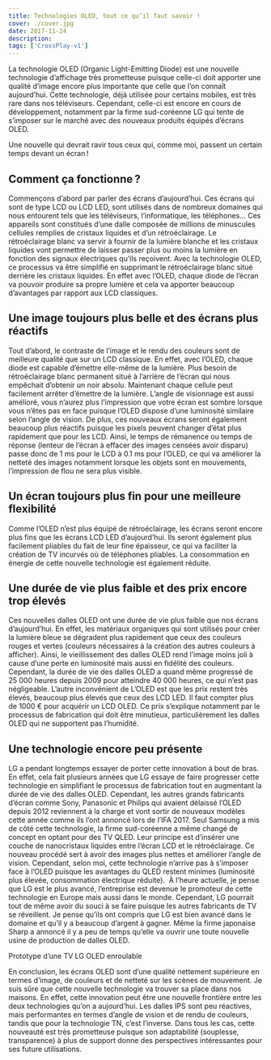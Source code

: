 ```yaml
---
title: Technologies OLED, tout ce qu’il faut savoir !
cover: ./cover.jpg
date: 2017-11-24
description: 
tags: ['CrossPlay-v1']
---
```

La technologie OLED (Organic Light-Emitting Diode) est une nouvelle technologie d’affichage très prometteuse puisque celle-ci doit apporter une qualité d’image encore plus importante que celle que l’on connaît aujourd’hui. Cette technologie, déjà utilisée pour certains mobiles, est très rare dans nos téléviseurs. Cependant, celle-ci est encore en cours de développement, notamment par la firme sud-coréenne LG qui tente de s’imposer sur le marché avec des nouveaux produits équipés d’écrans OLED.

Une nouvelle qui devrait ravir tous ceux qui, comme moi, passent un certain temps devant un écran !

## Comment ça fonctionne ?
Commençons d’abord par parler des écrans d’aujourd’hui. Ces écrans qui sont de type LCD ou LCD LED, sont utilisés dans de nombreux domaines qui nous entourent tels que les téléviseurs, l’informatique, les téléphones… Ces appareils sont constitués d’une dalle composée de millions de minuscules cellules remplies de cristaux liquides et d’un rétroéclairage. Le rétroéclairage blanc va servir à fournir de la lumière blanche et les cristaux liquides vont permettre de laisser passer plus ou moins la lumière en fonction des signaux électriques qu’ils reçoivent. Avec la technologie OLED, ce processus va être simplifié en supprimant le rétroéclairage blanc situé derrière les cristaux liquides. En effet avec l’OLED, chaque diode de l’écran va pouvoir produire sa propre lumière et cela va apporter beaucoup d’avantages par rapport aux LCD classiques.

## Une image toujours plus belle et des écrans plus réactifs
Tout d’abord, le contraste de l’image et le rendu des couleurs sont de meilleure qualité que sur un LCD classique. En effet, avec l’OLED, chaque diode est capable d’émettre elle-même de la lumière. Plus besoin de rétroéclairage blanc permanent situé à l’arrière de l’écran qui nous empêchait d’obtenir un noir absolu. Maintenant chaque cellule peut facilement arrêter d’émettre de la lumière. L’angle de visionnage est aussi amélioré, vous n’aurez plus l’impression que votre écran est sombre lorsque vous n’êtes pas en face puisque l’OLED dispose d’une luminosité similaire selon l’angle de vision. De plus, ces nouveaux écrans seront également beaucoup plus réactifs puisque les pixels peuvent changer d’état plus rapidement que pour les LCD. Ainsi, le temps de rémanence ou temps de réponse (lenteur de l’écran à effacer des images censées avoir disparu) passe donc de 1 ms pour le LCD à 0.1 ms pour l’OLED, ce qui va améliorer la netteté des images notamment lorsque les objets sont en mouvements, l’impression de flou ne sera plus visible.

## Un écran toujours plus fin pour une meilleure flexibilité
Comme l’OLED n’est plus équipé de rétroéclairage, les écrans seront encore plus fins que les écrans LCD LED d’aujourd’hui. Ils seront également plus facilement pliables du fait de leur fine épaisseur, ce qui va faciliter la création de TV incurvés où de téléphones pliables. La consommation en énergie de cette nouvelle technologie est également réduite.

## Une durée de vie plus faible et des prix encore trop élevés
Ces nouvelles dalles OLED ont une durée de vie plus faible que nos écrans d’aujourd’hui. En effet, les matériaux organiques qui sont utilisés pour créer la lumière bleue se dégradent plus rapidement que ceux des couleurs rouges et vertes (couleurs nécessaires à la création des autres couleurs à afficher). Ainsi, le vieillissement des dalles OLED rend l’image moins joli à cause d’une perte en luminosité mais aussi en fidélité des couleurs. Cependant, la durée de vie des dalles OLED a quand même progressé de 25 000 heures depuis 2009 pour atteindre 40 000 heures, ce qui n’est pas négligeable. L’autre inconvénient de L’OLED est que les prix restent très élevés, beaucoup plus élevés que ceux des LCD LED. Il faut compter plus de 1000 € pour acquérir un LCD OLED. Ce prix s’explique notamment par le processus de fabrication qui doit être minutieux, particulièrement les dalles OLED qui ne supportent pas l’humidité.

## Une technologie encore peu présente
LG a pendant longtemps essayer de porter cette innovation à bout de bras. En effet, cela fait plusieurs années que LG essaye de faire progresser cette technologie en simplifiant le processus de fabrication tout en augmentant la durée de vie des dalles OLED. Cependant, les autres grands fabricants d’écran comme Sony, Panasonic et Philips qui avaient délaissé l’OLED depuis 2012 reviennent à la charge et vont sortir de nouveaux modèles cette année comme ils l’ont annoncé lors de l’IFA 2017. Seul Samsung a mis de côté cette technologie, la firme sud-coréenne a même changé de concept en optant pour des TV QLED. Leur principe est d’insérer une couche de nanocristaux liquides entre l’écran LCD et le rétroéclairage. Ce nouveau procédé sert à avoir des images plus nettes et améliorer l’angle de vision. Cependant, selon moi, cette technologie n’arrive pas à s’imposer face à l’OLED puisque les avantages du QLED restent minimes (luminosité plus élevée, consommation électrique réduite).  À l’heure actuelle, je pense que LG est le plus avancé, l’entreprise est devenue le promoteur de cette technologie en Europe mais aussi dans le monde. Cependant, LG pourrait tout de même avoir du souci à se faire puisque les autres fabricants de TV se réveillent. Je pense qu’ils ont compris que LG est bien avancé dans le domaine et qu’il y a beaucoup d’argent à gagner. Même la firme japonaise Sharp a annoncé il y a peu de temps qu’elle va ouvrir une toute nouvelle usine de production de dalles OLED.

Prototype d’une TV LG OLED enroulable

En conclusion, les écrans OLED sont d’une qualité nettement supérieure en termes d’image, de couleurs et de netteté sur les scènes de mouvement. Je suis sûre que cette nouvelle technologie va trouver sa place dans nos maisons. En effet, cette innovation peut être une nouvelle frontière entre les deux technologies qu’on a aujourd’hui. Les dalles IPS sont peu réactives, mais performantes en termes d’angle de vision et de rendu de couleurs, tandis que pour la technologie TN, c’est l’inverse. Dans tous les cas, cette nouveauté est très prometteuse puisque son adaptabilité (souplesse, transparence) à plus de support donne des perspectives intéressantes pour ses future utilisations.

